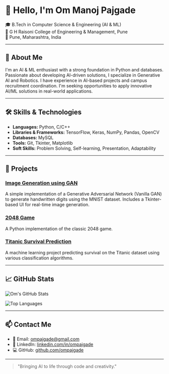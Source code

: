 # 👋 Hello, I'm Om Manoj Pajgade

🎓 B.Tech in Computer Science & Engineering (AI & ML)  
🏫 G H Raisoni College of Engineering & Management, Pune  
📍 Pune, Maharashtra, India

---

## 🧠 About Me

I'm an AI & ML enthusiast with a strong foundation in Python and databases. Passionate about developing AI-driven solutions, I specialize in Generative AI and Robotics. I have experience in AI-based projects and campus recruitment coordination. I'm seeking opportunities to apply innovative AI/ML solutions in real-world applications.

---

## 🛠️ Skills & Technologies

- **Languages:** Python, C/C++
- **Libraries & Frameworks:** TensorFlow, Keras, NumPy, Pandas, OpenCV
- **Databases:** MySQL
- **Tools:** Git, Tkinter, Matplotlib
- **Soft Skills:** Problem Solving, Self-learning, Presentation, Adaptability

---

## 📂 Projects

### [Image Generation using GAN](https://github.com/ompajgade/Image-Generation-using-GAN)
A simple implementation of a Generative Adversarial Network (Vanilla GAN) to generate handwritten digits using the MNIST dataset. Includes a Tkinter-based UI for real-time image generation.

### [2048 Game](https://github.com/ompajgade/2048-Game)
A Python implementation of the classic 2048 game.

### [Titanic Survival Prediction](https://github.com/ompajgade/Titanic-Survival-Prediction)
A machine learning project predicting survival on the Titanic dataset using various classification algorithms.

---

## 📈 GitHub Stats

![Om's GitHub Stats](https://github-readme-stats.vercel.app/api?username=ompajgade&show_icons=true&theme=radical)

![Top Languages](https://github-readme-stats.vercel.app/api/top-langs/?username=ompajgade&layout=compact&theme=radical)

---

## 📫 Contact Me

- 📧 Email: [ompajgade@gmail.com](mailto:ompajgade@gmail.com)
- 💼 LinkedIn: [linkedin.com/in/ompajgade](https://www.linkedin.com/in/ompajgade/)
- 💻 GitHub: [github.com/ompajgade](https://github.com/ompajgade)

---

> "Bringing AI to life through code and creativity."
